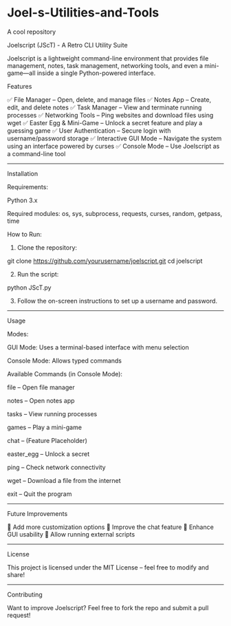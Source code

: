 # Joel-s-Utilities-and-Tools
A cool repository

Joelscript (JScT) - A Retro CLI Utility Suite

Joelscript is a lightweight command-line environment that provides file management, notes, task management, networking tools, and even a mini-game—all inside a single Python-powered interface.

Features

✅ File Manager – Open, delete, and manage files
✅ Notes App – Create, edit, and delete notes
✅ Task Manager – View and terminate running processes
✅ Networking Tools – Ping websites and download files using wget
✅ Easter Egg & Mini-Game – Unlock a secret feature and play a guessing game
✅ User Authentication – Secure login with username/password storage
✅ Interactive GUI Mode – Navigate the system using an interface powered by curses
✅ Console Mode – Use Joelscript as a command-line tool


---

Installation

Requirements:

Python 3.x

Required modules: os, sys, subprocess, requests, curses, random, getpass, time


How to Run:

1. Clone the repository:

git clone https://github.com/yourusername/joelscript.git
cd joelscript


2. Run the script:

python JScT.py


3. Follow the on-screen instructions to set up a username and password.




---

Usage

Modes:

GUI Mode: Uses a terminal-based interface with menu selection

Console Mode: Allows typed commands


Available Commands (in Console Mode):

file – Open file manager

notes – Open notes app

tasks – View running processes

games – Play a mini-game

chat – (Feature Placeholder)

easter_egg – Unlock a secret

ping – Check network connectivity

wget – Download a file from the internet

exit – Quit the program



---

Future Improvements

🔹 Add more customization options
🔹 Improve the chat feature
🔹 Enhance GUI usability
🔹 Allow running external scripts


---

License

This project is licensed under the MIT License – feel free to modify and share!


---

Contributing

Want to improve Joelscript? Feel free to fork the repo and submit a pull request!



